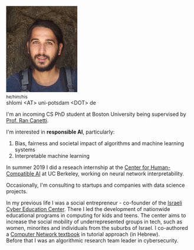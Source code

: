 <img class="profile-photo" src="static/images/profile.png" />

<div class="contact">
    <small>he/him/his</small>
    <br />
    <i class="fas fa-envelope"></i> shlomi &lt;AT&gt; uni-potsdam &lt;DOT&gt; de
    <br />
    <a href="https://www.linkedin.com/in/shlomi-hod/"><i class="fab fa-linkedin"></i></a>
    <a href="https://github.com/shlomihod"><i class="fab fa-github"></i></a>
</div>

I'm an incoming CS PhD student at Boston University being supervised by [Prof. Ran Canetti](http://www.bu.edu/cs/profiles/ran-canetti/).

I'm interested in **responsible AI**, particularly:
1. Bias, fairness and societal impact of algorithms and machine learning systems
2. Interpretable machine learning

In summer 2019 I did a reseach internship at the [Center for Human-Compatible AI](https://humancompatible.ai/) at UC Berkeley, working on neural network interpretability. 

Occasionally, I'm consulting to startups and companies with data science projects.

In my previous life I was a social entrepreneur - co-founder of the [Israeli Cyber Education Center](https://cyber.org.il/about-us-eng/). There I led the development of nationwide educational programs in computing for kids and teens. The center aims to increase the social mobility of underrepresented groups in tech, such as women, minorites and individuals from the suburbs of Israel. I co-authored a [Computer Network textbook](https://data.cyber.org.il/networks/networks.pdf) in tutorial approach (in Hebrew).  
Before that I was an algorithmic research team leader in cybersecurity.